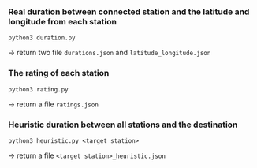 ### Real duration between connected station and the latitude and longitude from each station
``` 
python3 duration.py
```
-> return two file ```durations.json``` and ```latitude_longitude.json```


### The rating of each station
```
python3 rating.py
```
-> return a file ```ratings.json```


### Heuristic duration between all stations and the destination
```
python3 heuristic.py <target station>
```
-> return a file ```<target station>_heuristic.json```
